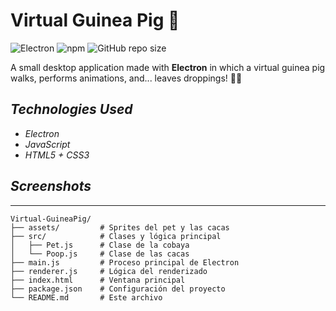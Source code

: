 # Virtual Guinea Pig 🐹
![Electron](https://img.shields.io/badge/Electron-23A3E2?logo=electron&logoColor=white)
![npm](https://img.shields.io/badge/npm-v10.0.0-CB3837?logo=npm)
![GitHub repo size](https://img.shields.io/github/repo-size/Juls010/Virtual-GuineaPig)

A small desktop application made with **Electron** in which a virtual guinea pig walks, performs animations, and... leaves droppings! 💩✨
## *Technologies Used*
- *Electron*
- *JavaScript*
- *HTML5 + CSS3*
## *Screenshots*

---
```plaintext
Virtual-GuineaPig/
├── assets/         # Sprites del pet y las cacas
├── src/            # Clases y lógica principal
│   ├── Pet.js      # Clase de la cobaya
│   └── Poop.js     # Clase de las cacas
├── main.js         # Proceso principal de Electron
├── renderer.js     # Lógica del renderizado
├── index.html      # Ventana principal
├── package.json    # Configuración del proyecto
└── README.md       # Este archivo
